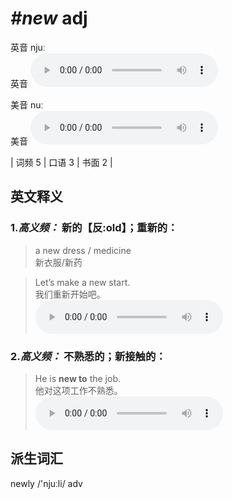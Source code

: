 # ***\#new*** adj
英音 njuː  
英音
<audio src="./media/new-B.aac" controls="controls"></audio>

美音 nuː  
美音
<audio src="./media/new.aac" controls="controls"></audio>



| 词频 5 | 口语 3 | 书面 2 |  

英文释义
---
### 1.*高义频：* **新的【反:old】；重新的：**  

 > a new dress / medicine  
 > 新衣服/新药    

 > Let’s make a new start.   
 > 我们重新开始吧。    
<audio src="./media/new-1.aac" controls="controls"></audio>

### 2.*高义频：* **不熟悉的；新接触的：**  

 > He is **new to** the job.  
 > 他对这项工作不熟悉。    
<audio src="./media/new-2.aac" controls="controls"></audio>


派生词汇
---
newly /'njuːli/ adv   

